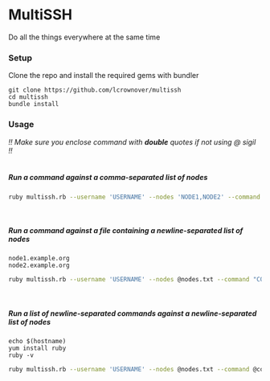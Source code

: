 # MultiSSH

Do all the things everywhere at the same time


### Setup

Clone the repo and install the required gems with bundler
```
git clone https://github.com/lcrownover/multissh
cd multissh
bundle install
```

### Usage

*!! Make sure you enclose command with **double** quotes if not using @ sigil !!*
<br><br>

##### Run a command against a comma-separated list of nodes
```bash
ruby multissh.rb --username 'USERNAME' --nodes 'NODE1,NODE2' --command "COMMAND"
```

<br>

##### Run a command against a file containing a newline-separated list of nodes
```
node1.example.org
node2.example.org
```

```bash
ruby multissh.rb --username 'USERNAME' --nodes @nodes.txt --command "COMMAND"
```

<br>

##### Run a list of newline-separated commands against a newline-separated list of nodes
```
echo $(hostname)
yum install ruby
ruby -v
```

```bash
ruby multissh.rb --username 'USERNAME' --nodes @nodes.txt --command @commands.txt
```

<br>